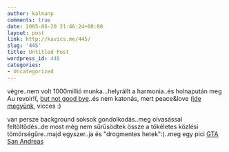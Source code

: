 ```yaml
---
author: kalmanp
comments: true
date: 2005-06-20 21:46:24+00:00
layout: post
link: http://kavics.me/445/
slug: '445'
title: Untitled Post
wordpress_id: 445
categories:
- Uncategorized
---
```


végre..nem volt 1000millió munka...helyrállt a harmonia..és holnapután meg Au revoir!(, [but not good bye](http://www.militarysheetmusic.com/images/Au_Revoir.jpg)..és nem katonás, mert peace&love ([ide megyünk](http://www.woodstock.fr/), vicces :)




van persze background soksok gondolkodás..meg olvasással feltöltődés..de most még nem sűrűsödtek össze a tökéletes közlési tömörségűre..majd egyszer..ja és "drogmentes hetek":)..meg egy pici [GTA San Andreas](http://www.take2games.co.uk/images/slicks/gtasa_product_shot_PC.jpg)
